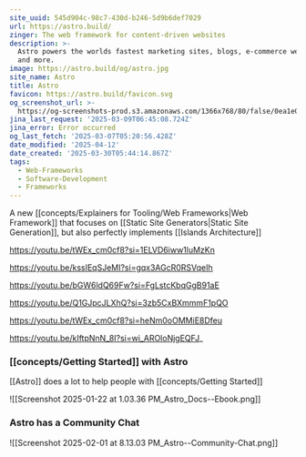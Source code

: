 ```yaml
---
site_uuid: 545d904c-98c7-430d-b246-5d9b6def7029
url: https://astro.build/
zinger: The web framework for content-driven websites
description: >-
  Astro powers the worlds fastest marketing sites, blogs, e-commerce websites,
  and more.
image: https://astro.build/og/astro.jpg
site_name: Astro
title: Astro
favicon: https://astro.build/favicon.svg
og_screenshot_url: >-
  https://og-screenshots-prod.s3.amazonaws.com/1366x768/80/false/0ea1e02c7fe5afc1e858ef9f4cb74623c2beac1690f6b9bd60d46b5188b23009.jpeg
jina_last_request: '2025-03-09T06:45:08.724Z'
jina_error: Error occurred
og_last_fetch: '2025-03-07T05:20:56.428Z'
date_modified: '2025-04-12'
date_created: '2025-03-30T05:44:14.867Z'
tags:
  - Web-Frameworks
  - Software-Development
  - Frameworks
---
```













A new [[concepts/Explainers for Tooling/Web Frameworks|Web Framework]] that focuses on [[Static Site Generators|Static Site Generation]], but also perfectly implements [[Islands Architecture]]

https://youtu.be/tWEx_cm0cf8?si=1ELVD6iww1luMzKn

https://youtu.be/kssIEqSJeMI?si=gqx3AGcR0RSVqeIh

https://youtu.be/bGW6ldQ69Fw?si=FgLstcKbqGgB91aE

https://youtu.be/Q1GJpcJLXhQ?si=3zb5CxBXmmmF1pQO

https://youtu.be/tWEx_cm0cf8?si=heNm0oOMMiE8Dfeu

https://youtu.be/kIftpNnN_8I?si=wi_AROloNjgEQFJ_
### [[concepts/Getting Started]] with Astro
[[Astro]] does a lot to help people with [[concepts/Getting Started]]

![[Screenshot 2025-01-22 at 1.03.36 PM_Astro_Docs--Ebook.png]]
### Astro has a Community Chat
![[Screenshot 2025-02-01 at 8.13.03 PM_Astro--Community-Chat.png]]
